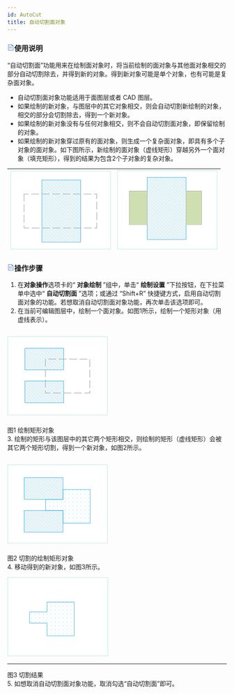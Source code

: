 ```yaml
---
id: AutoCut
title: 自动切割面对象
---
```

### ![](../../../img/read.gif)使用说明

“自动切割面”功能用来在绘制面对象时，将当前绘制的面对象与其他面对象相交的部分自动切割除去，并得到新的对象。得到新对象可能是单个对象，也有可能是复杂面对象。

* 自动切割面对象功能适用于面图层或者 CAD 图层。
* 如果绘制的新对象，与图层中的其它对象相交，则会自动切割新绘制的对象，相交的部分会切割除去，得到一个新对象。
* 如果绘制的新对象没有与任何对象相交，则不会自动切割面对象，即保留绘制的对象。
* 如果绘制的新对象穿过原有的面对象，则生成一个复杂面对象，即具有多个子对象的面对象。如下图所示，新绘制的面对象（虚线矩形）穿越另外一个面对象（填充矩形），得到的结果为包含2个子对象的复杂对象。
 
![](img/CutPGN4.png) | ![](img/CutPGN5.png)  
---|---  
  
### ![](../../../img/read.gif)操作步骤

1. 在**对象操作**选项卡的“ **对象绘制** ”组中，单击“ **绘制设置** ”下拉按钮，在下拉菜单中选中“ **自动切割面** ”选项；或通过 “Shift+R” 快捷键方式，启用自动切割面对象的功能。若想取消自动切割面对象功能，再次单击该选项即可。   
 2. 在当前可编辑图层中，绘制一个面对象。如图1所示，绘制一个矩形对象（用虚线表示）。
  
  ![](img/CutPGN1.png)  
---  
图1 绘制矩形对象  
    3. 绘制的矩形与该图层中的其它两个矩形相交，则绘制的矩形（虚线矩形）会被其它两个矩形切割，得到一个新对象，如图2所示。
  
  ![](img/CutPGN2.png)  
---  
图2 切割的绘制矩形对象  
    4. 移动得到的新对象，如图3所示。
  
  ![](img/CutPGN3.png)    

---  
图3 切割结果  
    5. 如想取消自动切割面对象功能，取消勾选“自动切割面”即可。

